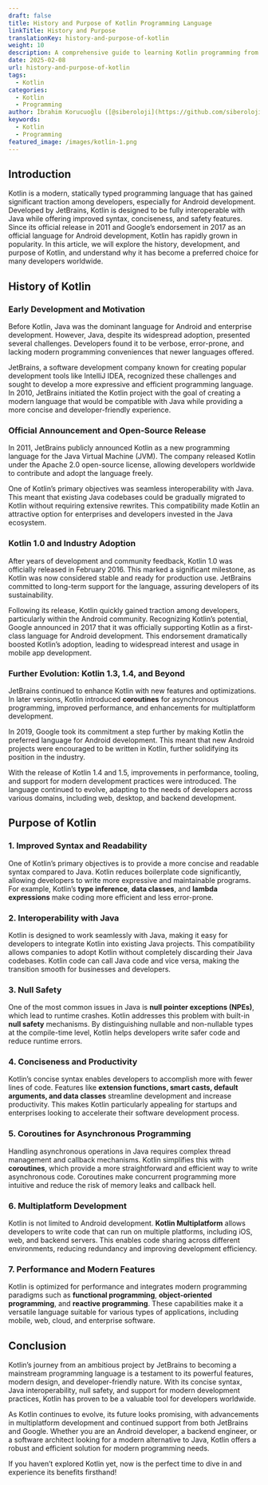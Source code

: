 ```yaml
---
draft: false
title: History and Purpose of Kotlin Programming Language
linkTitle: History and Purpose
translationKey: history-and-purpose-of-kotlin
weight: 10
description: A comprehensive guide to learning Kotlin programming from basics to advanced concepts
date: 2025-02-08
url: history-and-purpose-of-kotlin
tags:
  - Kotlin
categories:
  - Kotlin
  - Programming
author: İbrahim Korucuoğlu ([@siberoloji](https://github.com/siberoloji))
keywords:
  - Kotlin
  - Programming
featured_image: /images/kotlin-1.png
---
```

## Introduction

Kotlin is a modern, statically typed programming language that has gained significant traction among developers, especially for Android development. Developed by JetBrains, Kotlin is designed to be fully interoperable with Java while offering improved syntax, conciseness, and safety features. Since its official release in 2011 and Google’s endorsement in 2017 as an official language for Android development, Kotlin has rapidly grown in popularity. In this article, we will explore the history, development, and purpose of Kotlin, and understand why it has become a preferred choice for many developers worldwide.

## History of Kotlin

### Early Development and Motivation

Before Kotlin, Java was the dominant language for Android and enterprise development. However, Java, despite its widespread adoption, presented several challenges. Developers found it to be verbose, error-prone, and lacking modern programming conveniences that newer languages offered.

JetBrains, a software development company known for creating popular development tools like IntelliJ IDEA, recognized these challenges and sought to develop a more expressive and efficient programming language. In 2010, JetBrains initiated the Kotlin project with the goal of creating a modern language that would be compatible with Java while providing a more concise and developer-friendly experience.

### Official Announcement and Open-Source Release

In 2011, JetBrains publicly announced Kotlin as a new programming language for the Java Virtual Machine (JVM). The company released Kotlin under the Apache 2.0 open-source license, allowing developers worldwide to contribute and adopt the language freely.

One of Kotlin’s primary objectives was seamless interoperability with Java. This meant that existing Java codebases could be gradually migrated to Kotlin without requiring extensive rewrites. This compatibility made Kotlin an attractive option for enterprises and developers invested in the Java ecosystem.

### Kotlin 1.0 and Industry Adoption

After years of development and community feedback, Kotlin 1.0 was officially released in February 2016. This marked a significant milestone, as Kotlin was now considered stable and ready for production use. JetBrains committed to long-term support for the language, assuring developers of its sustainability.

Following its release, Kotlin quickly gained traction among developers, particularly within the Android community. Recognizing Kotlin’s potential, Google announced in 2017 that it was officially supporting Kotlin as a first-class language for Android development. This endorsement dramatically boosted Kotlin’s adoption, leading to widespread interest and usage in mobile app development.

### Further Evolution: Kotlin 1.3, 1.4, and Beyond

JetBrains continued to enhance Kotlin with new features and optimizations. In later versions, Kotlin introduced **coroutines** for asynchronous programming, improved performance, and enhancements for multiplatform development.

In 2019, Google took its commitment a step further by making Kotlin the preferred language for Android development. This meant that new Android projects were encouraged to be written in Kotlin, further solidifying its position in the industry.

With the release of Kotlin 1.4 and 1.5, improvements in performance, tooling, and support for modern development practices were introduced. The language continued to evolve, adapting to the needs of developers across various domains, including web, desktop, and backend development.

## Purpose of Kotlin

### 1. Improved Syntax and Readability

One of Kotlin’s primary objectives is to provide a more concise and readable syntax compared to Java. Kotlin reduces boilerplate code significantly, allowing developers to write more expressive and maintainable programs. For example, Kotlin’s **type inference**, **data classes**, and **lambda expressions** make coding more efficient and less error-prone.

### 2. Interoperability with Java

Kotlin is designed to work seamlessly with Java, making it easy for developers to integrate Kotlin into existing Java projects. This compatibility allows companies to adopt Kotlin without completely discarding their Java codebases. Kotlin code can call Java code and vice versa, making the transition smooth for businesses and developers.

### 3. Null Safety

One of the most common issues in Java is **null pointer exceptions (NPEs)**, which lead to runtime crashes. Kotlin addresses this problem with built-in **null safety** mechanisms. By distinguishing nullable and non-nullable types at the compile-time level, Kotlin helps developers write safer code and reduce runtime errors.

### 4. Conciseness and Productivity

Kotlin’s concise syntax enables developers to accomplish more with fewer lines of code. Features like **extension functions, smart casts, default arguments, and data classes** streamline development and increase productivity. This makes Kotlin particularly appealing for startups and enterprises looking to accelerate their software development process.

### 5. Coroutines for Asynchronous Programming

Handling asynchronous operations in Java requires complex thread management and callback mechanisms. Kotlin simplifies this with **coroutines**, which provide a more straightforward and efficient way to write asynchronous code. Coroutines make concurrent programming more intuitive and reduce the risk of memory leaks and callback hell.

### 6. Multiplatform Development

Kotlin is not limited to Android development. **Kotlin Multiplatform** allows developers to write code that can run on multiple platforms, including iOS, web, and backend servers. This enables code sharing across different environments, reducing redundancy and improving development efficiency.

### 7. Performance and Modern Features

Kotlin is optimized for performance and integrates modern programming paradigms such as **functional programming**, **object-oriented programming**, and **reactive programming**. These capabilities make it a versatile language suitable for various types of applications, including mobile, web, cloud, and enterprise software.

## Conclusion

Kotlin’s journey from an ambitious project by JetBrains to becoming a mainstream programming language is a testament to its powerful features, modern design, and developer-friendly nature. With its concise syntax, Java interoperability, null safety, and support for modern development practices, Kotlin has proven to be a valuable tool for developers worldwide.

As Kotlin continues to evolve, its future looks promising, with advancements in multiplatform development and continued support from both JetBrains and Google. Whether you are an Android developer, a backend engineer, or a software architect looking for a modern alternative to Java, Kotlin offers a robust and efficient solution for modern programming needs.

If you haven’t explored Kotlin yet, now is the perfect time to dive in and experience its benefits firsthand!
